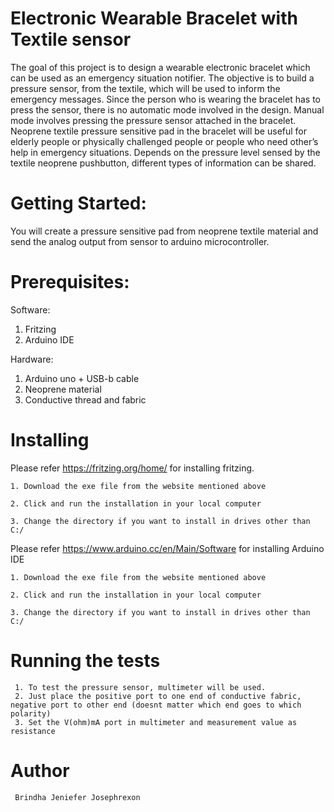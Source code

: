 # Electronic Wearable Bracelet with Textile sensor

The goal of this project is to design a wearable electronic bracelet which can be used as an emergency situation notifier. The objective is to build a pressure sensor, from the textile, which will be used to inform the emergency messages. Since the person who is wearing the bracelet has to press the sensor, there is no automatic mode involved in the design. Manual mode involves pressing the pressure sensor attached in the bracelet. Neoprene textile pressure sensitive pad in the bracelet will be useful for elderly people or physically challenged people or people who need other’s help in emergency situations. Depends on the pressure level sensed by the textile neoprene pushbutton, different types of information can be shared.

# Getting Started:
 You will create a pressure sensitive pad from neoprene textile material and send the analog output from sensor to arduino microcontroller.

# Prerequisites:
 Software:
  1. Fritzing 
  2. Arduino IDE
  
 Hardware: 
  1. Arduino uno + USB-b cable
  2. Neoprene material
  3. Conductive thread and fabric
  
 #  Installing
   Please refer https://fritzing.org/home/ for installing fritzing.
   
    1. Download the exe file from the website mentioned above
    
    2. Click and run the installation in your local computer
    
    3. Change the directory if you want to install in drives other than C:/
    
   
   Please refer https://www.arduino.cc/en/Main/Software for installing Arduino IDE
   
    1. Download the exe file from the website mentioned above
    
    2. Click and run the installation in your local computer
    
    3. Change the directory if you want to install in drives other than C:/
    
   # Running the tests
     1. To test the pressure sensor, multimeter will be used.
     2. Just place the positive port to one end of conductive fabric, negative port to other end (doesnt matter which end goes to which polarity)
     3. Set the V(ohm)mA port in multimeter and measurement value as resistance
     
   # Author
     Brindha Jeniefer Josephrexon
     
     
